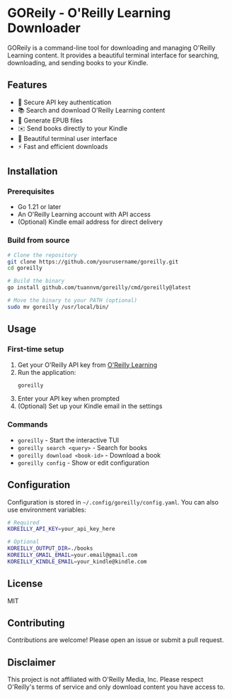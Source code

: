 # GOReily - O'Reilly Learning Downloader

GOReily is a command-line tool for downloading and managing O'Reilly Learning content. It provides a beautiful terminal interface for searching, downloading, and sending books to your Kindle.

## Features

- 🔐 Secure API key authentication
- 📚 Search and download O'Reilly Learning content
- 📖 Generate EPUB files
- ✉️ Send books directly to your Kindle
- 🎨 Beautiful terminal user interface
- ⚡ Fast and efficient downloads

## Installation

### Prerequisites

- Go 1.21 or later
- An O'Reilly Learning account with API access
- (Optional) Kindle email address for direct delivery

### Build from source

```bash
# Clone the repository
git clone https://github.com/yourusername/goreilly.git
cd goreilly

# Build the binary
go install github.com/tuannvm/goreilly/cmd/goreilly@latest

# Move the binary to your PATH (optional)
sudo mv goreilly /usr/local/bin/
```

## Usage

### First-time setup

1. Get your O'Reilly API key from [O'Reilly Learning](https://learning.oreilly.com/api/v2/)
2. Run the application:
   ```bash
   goreilly
   ```
3. Enter your API key when prompted
4. (Optional) Set up your Kindle email in the settings

### Commands

- `goreilly` - Start the interactive TUI
- `goreilly search <query>` - Search for books
- `goreilly download <book-id>` - Download a book
- `goreilly config` - Show or edit configuration

## Configuration

Configuration is stored in `~/.config/goreilly/config.yaml`. You can also use environment variables:

```bash
# Required
KOREILLY_API_KEY=your_api_key_here

# Optional
KOREILLY_OUTPUT_DIR=./books
KOREILLY_GMAIL_EMAIL=your.email@gmail.com
KOREILLY_KINDLE_EMAIL=your_kindle@kindle.com
```

## License

MIT

## Contributing

Contributions are welcome! Please open an issue or submit a pull request.

## Disclaimer

This project is not affiliated with O'Reilly Media, Inc. Please respect O'Reilly's terms of service and only download content you have access to.